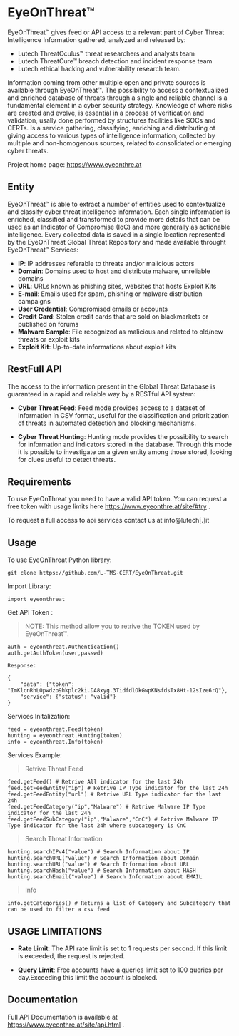 
# EyeOnThreat&trade;
EyeOnThreat™ gives feed or API access to a relevant part of Cyber Threat Intelligence Information gathered, analyzed and released by:

* Lutech ThreatOculus™ threat researchers and analysts team
* Lutech ThreatCure™ breach detection and incident response team
* Lutech ethical hacking and vulnerability research team.

Information coming from other multiple open and private sources is available through EyeOnThreat™. The possibility to access a contextualized and enriched database of threats through a single and reliable channel is a fundamental element in a cyber security strategy. Knowledge of where risks are created and evolve, is essential in a process of verification and validation, usally done performed by structures facilities like SOCs and CERTs. Is a service gathering, classifying, enriching and distributing ot giving access to various types of intelligence information, collected by multiple and non-homogenous sources, related to consolidated or emerging cyber threats. 

Project home page: https://www.eyeonthre.at

Entity
------------

EyeOnThreat&trade; is able to extract a number of entities used to contextualize and classify cyber threat intelligence information. Each single information is enriched, classified and transformed to provide more details that can be used as an Indicator of Compromise (IoC) and more generally as actionable intelligence. Every collected data is saved in a single location represented by the EyeOnThreat Global Threat Repository and made available throught EyeOnThreat&trade; Services: 

* **IP**: IP addresses referable to threats and/or malicious actors
* **Domain**: Domains used to host and distribute malware, unreliable domains
* **URL**: URLs known as phishing sites, websites that hosts Exploit Kits
* **E-mail**: Emails used for spam, phishing or malware distribution campaigns
* **User Credential**: Compromised emails or accounts 
* **Credit Card**: Stolen credit cards that are sold on blackmarkets or published on forums
* **Malware Sample**: File recognized as malicious and related to old/new threats or exploit kits 
* **Exploit Kit**: Up-to-date informations about exploit kits 

RestFull API
------------
The access to the information present in the Global Threat Database is guaranteed in a rapid and reliable way by a RESTful API system:

* **Cyber Threat Feed**: 
Feed mode provides access to a dataset of information in CSV format, useful for the classification and prioritization of threats in automated detection and blocking mechanisms.

* **Cyber Threat Hunting**: 
Hunting mode provides the possibility to search for information and indicators stored in the database. Through this mode it is possible to investigate on a given entity among those stored, looking for clues useful to detect threats.

Requirements
------------

To use EyeOnThreat you need to have a valid API token. You can request a free token with usage limits here https://www.eyeonthre.at/site/#try .

To request a full access to api services contact us at info@lutech[.]it

Usage
------------
To use EyeOnThreat Python library:

    git clone https://github.com/L-TMS-CERT/EyeOnThreat.git


Import Library:

    import eyeonthreat

Get API Token :

> NOTE: This method allow you to retrive the TOKEN used by EyeOnThreat&trade;.

    auth = eyeonthreat.Authentication()
    auth.getAuthToken(user,passwd)
    
    Response:
    
    {
        "data": {"token": "ImKlcnRhLOpwdzo9hkplc2ki.DA8xyg.3TidfdlOkGwpKNsfdsTx8Ht-12sIze6rQ"},
        "service": {"status": "valid"}
    }
    
    
Services Initalization:

    feed = eyeonthreat.Feed(token)
    hunting = eyeonthreat.Hunting(token)
    info = eyeonthreat.Info(token)

Services Example:

> Retrive Threat Feed

    feed.getFeed() # Retrive All indicator for the last 24h
    feed.getFeedEntity("ip") # Retrive IP Type indicator for the last 24h
    feed.getFeedEntity("url") # Retrive URL Type indicator for the last 24h
    feed.getFeedCategory("ip","Malware") # Retrive Malware IP Type indicator for the last 24h 
    feed.getFeedSubCategory("ip","Malware","CnC") # Retrive Malware IP Type indicator for the last 24h where subcategory is CnC
    
> Search Threat Information

    hunting.searchIPv4("value") # Search Information about IP
    hunting.searchURL("value") # Search Information about Domain
    hunting.searchURL("value") # Search Information about URL
    hunting.searchHash("value") # Search Information about HASH
    hunting.searchEmail("value") # Search Information about EMAIL
   
> Info 

    info.getCategories() # Returns a list of Category and Subcategory that can be used to filter a csv feed

USAGE LIMITATIONS
------------
 
* **Rate Limit**: The API rate limit is set to 1 requests per second. If this limit is exceeded, the request is rejected.
  
* **Query Limit**: Free accounts have a queries limit set to 100 queries per day.Exceeding this limit the account is blocked.
  
  
Documentation
-------------
Full API Documentation is available at https://www.eyeonthre.at/site/api.html .
